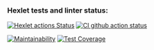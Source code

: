 ### Hexlet tests and linter status:
[![Hexlet actions Status](https://github.com/shakhov/js-algorithms-project-lvl1/workflows/hexlet-check/badge.svg)](https://github.com/shakhov/js-algorithms-project-lvl1/actions)
[![CI github action status](https://github.com/shakhov/js-algorithms-project-lvl1/workflows/Node%20CI/badge.svg)](https://github.com/shakhov/js-algorithms-project-lvl1/actions)

[![Maintainability](https://api.codeclimate.com/v1/badges/9392299dcda8cc525d6c/maintainability)](https://codeclimate.com/github/shakhov/js-algorithms-project-lvl1/maintainability)
[![Test Coverage](https://api.codeclimate.com/v1/badges/9392299dcda8cc525d6c/test_coverage)](https://codeclimate.com/github/shakhov/js-algorithms-project-lvl1/test_coverage)
